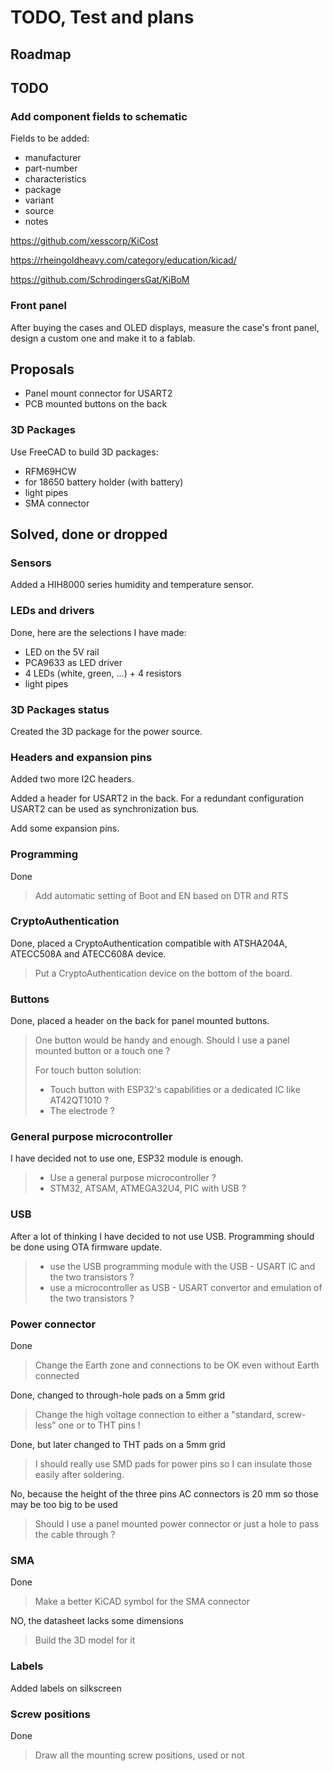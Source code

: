 # TODO, Test and plans

## Roadmap

## TODO

### Add component fields to schematic

Fields to be added:

- manufacturer
- part-number
- characteristics
- package
- variant
- source
- notes

https://github.com/xesscorp/KiCost

https://rheingoldheavy.com/category/education/kicad/

https://github.com/SchrodingersGat/KiBoM

### Front panel

After buying the cases and OLED displays, measure the case's front panel, design a custom one and make it to a fablab.

## Proposals

- Panel mount connector for USART2
- PCB mounted buttons on the back

### 3D Packages

Use FreeCAD to build 3D packages:

- RFM69HCW
- for 18650 battery holder (with battery)
- light pipes
- SMA connector

## Solved, done or dropped

### Sensors

Added a HIH8000 series humidity and temperature sensor.

### LEDs and drivers

Done, here are the selections I have made:

- LED on the 5V rail
- PCA9633 as LED driver
- 4 LEDs (white, green, ...) + 4 resistors
- light pipes

### 3D Packages status

Created the 3D package for the power source.

### Headers and expansion pins

Added two more I2C headers.

Added a header for USART2 in the back.
For a redundant configuration USART2 can be used as synchronization bus.

Add some expansion pins.

### Programming

Done
> Add automatic setting of Boot and EN based on DTR and RTS

### CryptoAuthentication

Done, placed a CryptoAuthentication compatible with ATSHA204A, ATECC508A and ATECC608A device.
> Put a CryptoAuthentication device on the bottom of the board.

### Buttons

Done, placed a header on the back for panel mounted buttons.
> One button would be handy and enough.
> Should I use a panel mounted button or a touch one ?
>
> For touch button solution:
>
> - Touch button with ESP32's capabilities or a dedicated IC like AT42QT1010 ?
> - The electrode ?

### General purpose microcontroller

I have decided not to use one, ESP32 module is enough.

> - Use a general purpose microcontroller ?
> - STM32, ATSAM, ATMEGA32U4, PIC with USB ?

### USB

After a lot of thinking I have decided to not use USB. Programming should be done using OTA firmware update.

> - use the USB programming module with the USB - USART IC and the two transistors ?
> - use a microcontroller as USB - USART convertor and emulation of the two transistors ?

### Power connector

Done
> Change the Earth zone and connections to be OK even without Earth connected

Done, changed to through-hole pads on a 5mm grid
> Change the high voltage connection to either a "standard, screw-less" one or to THT pins !

Done, but later changed to THT pads on a 5mm grid
> I should really use SMD pads for power pins so I can insulate those easily after soldering.

No, because the height of the three pins AC connectors is 20 mm so those may be too big to be used
> Should I use a panel mounted power connector or just a hole to pass the cable through ?

### SMA

Done
> Make a better KiCAD symbol for the SMA connector

NO, the datasheet lacks some dimensions
> Build the 3D model for it

### Labels

Added labels on silkscreen

### Screw positions

Done
> Draw all the mounting screw positions, used or not

